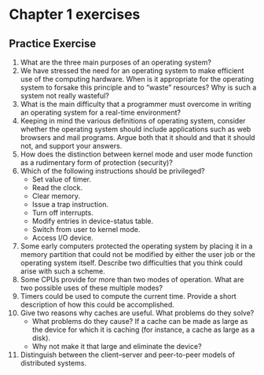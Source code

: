 # Chapter 1 exercises

## Practice Exercise

1. What are the three main purposes of an operating system?
2. We have stressed the need for an operating system to make efficient use of the computing hardware. When is it appropriate for the operating system to forsake this principle and to “waste” resources? Why is such a system not really wasteful?
3. What is the main difficulty that a programmer must overcome in writing an operating system for a real-time environment?
4. Keeping in mind the various definitions of operating system, consider whether the operating system should include applications such as web browsers and mail programs. Argue both that it should and that it should not, and support your answers.
5. How does the distinction between kernel mode and user mode function as a rudimentary form of protection (security)?
6. Which of the following instructions should be privileged?
    - Set value of timer.
    - Read the clock.
    - Clear memory.
    - Issue a trap instruction.
    - Turn off interrupts.
    - Modify entries in device-status table.
    - Switch from user to kernel mode.
    - Access I/O device.
7. Some early computers protected the operating system by placing it in a memory partition that could not be modified by either the user job or the operating system itself. Describe two difficulties that you think could arise with such a scheme.
8. Some CPUs provide for more than two modes of operation. What are two possible uses of these multiple modes?
9. Timers could be used to compute the current time. Provide a short description of how this could be accomplished.
10. Give two reasons why caches are useful. What problems do they solve?
    - What problems do they cause? If a cache can be made as large as the device for which it is caching (for instance, a cache as large as a disk).
    - Why not make it that large and eliminate the device?
11. Distinguish between the client–server and peer-to-peer models of distributed systems.

